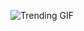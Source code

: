
<!-- GIF_SECTION -->
![Trending GIF](https://media3.giphy.com/media/v1.Y2lkPThiYjIxNzcyMGR4d2IybjExNjgycXFubGpoZGVodWYwemFiNW1temFpdzFobnBqOSZlcD12MV9naWZzX3NlYXJjaCZjdD1n/L1R1tvI9svkIWwpVYr/giphy.gif)
<!-- END_GIF_SECTION -->

